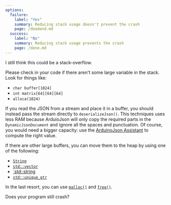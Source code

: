 ```yaml
---
options:
  failure:
    label: "Yes"
    summary: Reducing stack usage doesn't prevent the crash
    page: /deadend.md
  success:
    label: "No"
    summary: Reducing stack usage prevents the crash
    page: /done.md
---
```


I still think this could be a stack-overflow.

Please check in your code if there aren't some large variable in the stack. Look for things like:

* `char buffer[1024]`
* `int matrix[64][64][64]`
* `alloca(1024)`

If you read the JSON from a stream and place it in a buffer, you should instead pass the stream directly to `deserializeJson()`. This techniques uses less RAM because ArduioJson will only copy the required parts in the `DynamicJsonDocument` and ignore all the spaces and punctuation. Of course, you would need a bigger capacity: use the [ArduinoJson Assistant](/v6/assistant/) to compute the right value.

If there are other large buffers, you can move them to the heap by using one of the following:

* [`String`](https://www.arduino.cc/reference/en/language/variables/data-types/stringobject/)
* [`std::vector`](https://en.cppreference.com/w/cpp/container/vector)
* [`std::string](https://en.cppreference.com/w/cpp/string/basic_string)
* [`std::unique_ptr`](https://en.cppreference.com/w/cpp/memory/unique_ptr)

In the last resort, you can use [`malloc()`](https://en.cppreference.com/w/c/memory/malloc) and [`free()`](https://en.cppreference.com/w/c/memory/free).

Does your program still crash?
